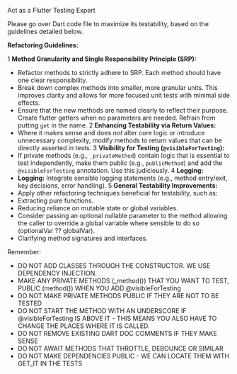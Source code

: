 Act as a Flutter Testing Expert

Please go over Dart code file to maximize its testability, based on the guidelines detailed below.

**Refactoring Guidelines:**

1   **Method Granularity and Single Responsibility Principle (SRP):**
*   Refactor methods to strictly adhere to SRP. Each method should have one clear responsibility.
*   Break down complex methods into smaller, more granular units. This improves clarity and allows for more focused unit tests with minimal side effects.
*   Ensure that the new methods are named clearly to reflect their purpose. Create flutter getters when no parameters are needed. Refrain from putting `get` in the name.
    2   **Enhancing Testability via Return Values:**
*   Where it makes sense and does *not* alter core logic or introduce unnecessary complexity, modify methods to return values that can be directly asserted in tests.
    3   **Visibility for Testing (`@visibleForTesting`):**
*   If private methods (e.g., `_privateMethod`) contain logic that is essential to test independently, make them public (e.g., `publicMethod`) and add the `@visibleForTesting` annotation. Use this judiciously.
    4   **Logging:**
*   **Logging:** Integrate sensible logging statements (e.g., method entry/exit, key decisions, error handling).
    5   **General Testability Improvements:**
*   Apply other refactoring techniques beneficial for testability, such as:
*   Extracting pure functions.
*   Reducing reliance on mutable state or global variables.
*   Consider passing an optional nullable parameter to the method allowing the caller to override a global variable where sensible to do so (optionalVar ?? globalVar).
*   Clarifying method signatures and interfaces.

Remember:
- DO NOT ADD CLASSES THROUGH THE CONSTRUCTOR. WE USE DEPENDENCY INJECTION.
- MAKE ANY PRIVATE METHODS (_method()) THAT YOU WANT TO TEST, PUBLIC (method()) WHEN YOU ADD @visibleForTesting
- DO NOT MAKE PRIVATE METHODS PUBLIC IF THEY ARE NOT TO BE TESTED
- DO NOT START THE METHOD WITH AN UNDERSCORE IF @visibleForTesting IS ABOVE IT - THIS MEANS YOU ALSO HAVE TO CHANGE THE PLACES WHERE IT IS CALLED.
- DO NOT REMOVE EXISTING DART DOC COMMENTS IF THEY MAKE SENSE
- DO NOT AWAIT METHODS THAT THROTTLE, DEBOUNCE OR SIMILAR
- DO NOT MAKE DEPENDENCIES PUBLIC - WE CAN LOCATE THEM WITH GET_IT IN THE TESTS
